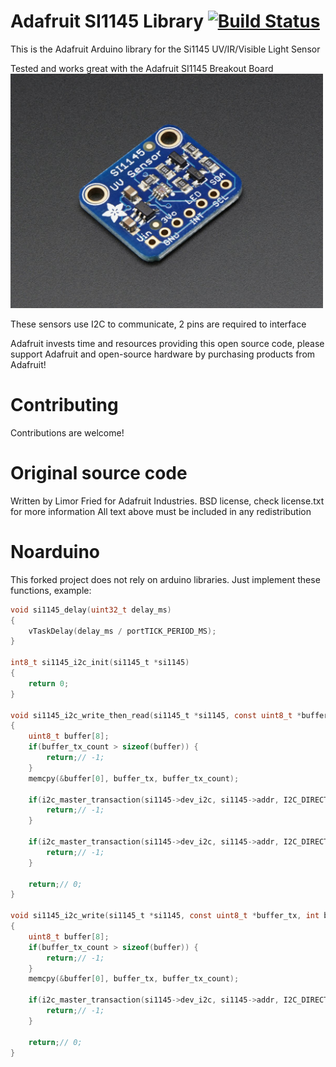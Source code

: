 # Adafruit SI1145 Library [![Build Status](https://github.com/adafruit/Adafruit_SI1145_Library/workflows/Arduino%20Library%20CI/badge.svg)](https://github.com/adafruit/Adafruit_SI1145_Library/actions)

This is the Adafruit Arduino library for the  Si1145 UV/IR/Visible Light Sensor

Tested and works great with the Adafruit SI1145 Breakout Board
[<img src="assets/board.jpg?raw=true" width="500px">](https://www.adafruit.com/products/1777)

These sensors use I2C to communicate, 2 pins are required to interface

Adafruit invests time and resources providing this open source code, please support Adafruit and open-source hardware by purchasing products from Adafruit!

# Contributing

Contributions are welcome!

# Original source code

Written by Limor Fried for Adafruit Industries.
BSD license, check license.txt for more information
All text above must be included in any redistribution

# Noarduino
This forked project does not rely on arduino libraries. Just implement these functions, example:

```C
void si1145_delay(uint32_t delay_ms)
{
	vTaskDelay(delay_ms / portTICK_PERIOD_MS);
}

int8_t si1145_i2c_init(si1145_t *si1145)
{
	return 0;
}

void si1145_i2c_write_then_read(si1145_t *si1145, const uint8_t *buffer_tx, int buffer_tx_count, uint8_t *buffer_rx, int buffer_rx_count)
{
	uint8_t buffer[8];
	if(buffer_tx_count > sizeof(buffer)) {
		return;// -1;
	}
	memcpy(&buffer[0], buffer_tx, buffer_tx_count);

	if(i2c_master_transaction(si1145->dev_i2c, si1145->addr, I2C_DIRECTION_WRITE, buffer, buffer_tx_count)) {
		return;// -1;
	}

	if(i2c_master_transaction(si1145->dev_i2c, si1145->addr, I2C_DIRECTION_READ, buffer_rx, buffer_rx_count)) {
		return;// -1;
	}

	return;// 0;
}

void si1145_i2c_write(si1145_t *si1145, const uint8_t *buffer_tx, int buffer_tx_count)
{
	uint8_t buffer[8];
	if(buffer_tx_count > sizeof(buffer)) {
		return;// -1;
	}
	memcpy(&buffer[0], buffer_tx, buffer_tx_count);

	if(i2c_master_transaction(si1145->dev_i2c, si1145->addr, I2C_DIRECTION_WRITE, buffer, buffer_tx_count)) {
		return;// -1;
	}

	return;// 0;
}
```
